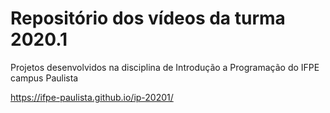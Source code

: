 # Repositório dos vídeos da turma 2020.1
Projetos desenvolvidos na disciplina de Introdução a Programação do IFPE campus Paulista 


https://ifpe-paulista.github.io/ip-20201/

